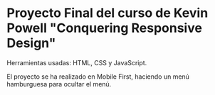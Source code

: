 # Proyecto Final del curso de Kevin Powell "Conquering Responsive Design"

Herramientas usadas: HTML, CSS y JavaScript.

El proyecto se ha realizado en Mobile First, haciendo un menú hamburguesa para ocultar el menú.
